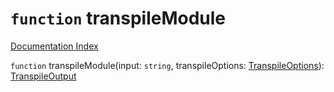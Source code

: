 # `function` transpileModule

[Documentation Index](../README.md)

`function` transpileModule(input: `string`, transpileOptions: [TranspileOptions](../private.interface.TranspileOptions/README.md)): [TranspileOutput](../private.interface.TranspileOutput/README.md)